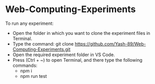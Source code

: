 # Web-Computing-Experiments
To run any experiment:
- Open the folder in which you want to clone the experiment files in Terminal.
- Type the command: git clone https://github.com/Yash-89/Web-Computing-Experiments.git
- Open the required experiment folder in VS Code.
- Press (Ctrl + ~) to open Terminal, and there type the following commands:
  - npm i
  - npm run test
